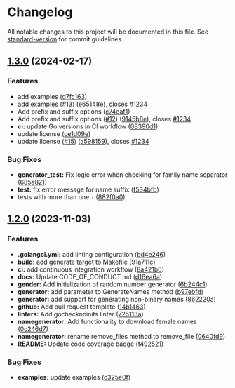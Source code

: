 # Changelog

All notable changes to this project will be documented in this file. See [standard-version](https://github.com/conventional-changelog/standard-version) for commit guidelines.

## [1.3.0](https://github.com/0x6flab/namegenerator/compare/v1.2.0...v1.3.0) (2024-02-17)


### Features

* add examples ([d7fc163](https://github.com/0x6flab/namegenerator/commit/d7fc163e08ec9f8ab1d8d8da1a66f664eb5579dc))
* add examples ([#13](https://github.com/0x6flab/namegenerator/issues/13)) ([e65148e](https://github.com/0x6flab/namegenerator/commit/e65148e220396a1894d6e58b092c1bc02337eb96)), closes [#1234](https://github.com/0x6flab/namegenerator/issues/1234)
* Add prefix and suffix options ([c74eaf1](https://github.com/0x6flab/namegenerator/commit/c74eaf1cb89a639ccde611355f8588d19ee077ca))
* Add prefix and suffix options ([#12](https://github.com/0x6flab/namegenerator/issues/12)) ([9145b8e](https://github.com/0x6flab/namegenerator/commit/9145b8e8bfe078b261dc57a377ae2628d047fee8)), closes [#1234](https://github.com/0x6flab/namegenerator/issues/1234)
* **ci:** update Go versions in CI workflow ([08390d1](https://github.com/0x6flab/namegenerator/commit/08390d10320584b16eab778e315ef13e41336f16))
* update license ([ce1d09e](https://github.com/0x6flab/namegenerator/commit/ce1d09efa59b77da1ec70bbcd3b05f2070f3af8a))
* update license ([#15](https://github.com/0x6flab/namegenerator/issues/15)) ([a598159](https://github.com/0x6flab/namegenerator/commit/a598159d8697d42e5ea6b778413edf0f74b1f4c7)), closes [#1234](https://github.com/0x6flab/namegenerator/issues/1234)


### Bug Fixes

* **generator_test:** Fix logic error when checking for family name separator ([685a821](https://github.com/0x6flab/namegenerator/commit/685a82147e156ff4b76b785375c2d9094628048f))
* **test:** fix error message for name suffix ([f534bfb](https://github.com/0x6flab/namegenerator/commit/f534bfb7d0f728cec88f6345757d7f30c9a7c889))
* tests with more than one `-` ([882f0a0](https://github.com/0x6flab/namegenerator/commit/882f0a01136d77fce0866aff37f8a1eaed493994))

## [1.2.0](https://github.com/0x6flab/namegenerator/compare/v1.1.0...v1.2.0) (2023-11-03)


### Features

* **.golangci.yml:** add linting configuration ([bd4e246](https://github.com/0x6flab/namegenerator/commit/bd4e246bb5299b192565dea35b06c9d6de5df0df))
* **build:** add generate target to Makefile ([91a711c](https://github.com/0x6flab/namegenerator/commit/91a711cdda20c63c4804b010c5ffbdce25075a1b))
* **ci:** add continuous integration workflow ([8a421b6](https://github.com/0x6flab/namegenerator/commit/8a421b6f9e11725835f7f98e7fa60b9321029f53))
* **docs:** Update CODE_OF_CONDUCT.md ([d16ea6a](https://github.com/0x6flab/namegenerator/commit/d16ea6a6bf2a90b56c73812c317ed764f54d6576))
* **gender:** Add initialization of random number generator ([6b244c1](https://github.com/0x6flab/namegenerator/commit/6b244c1f7ce446213efa0e2436e6b4e3cc86034f))
* **generator:** add parameter to GenerateNames method ([b97ebfd](https://github.com/0x6flab/namegenerator/commit/b97ebfddf21aba8baf7b6abf6d2c7d1e7364f019))
* **generator:** add support for generating non-binary names ([862220a](https://github.com/0x6flab/namegenerator/commit/862220a2eee62eee02dbd4291732bec066189751))
* **github:** Add pull request template ([14b1463](https://github.com/0x6flab/namegenerator/commit/14b1463fd1b492f17e890211cbd9b702d3e6f9e1))
* **linters:** Add gochecknoinits linter ([725113a](https://github.com/0x6flab/namegenerator/commit/725113acc4134fbe8753390751962e65f90da1b7))
* **namegenerator:** Add functionality to download female names ([0c246d7](https://github.com/0x6flab/namegenerator/commit/0c246d76e6da6909d859b0dbdb2278be156bd208))
* **namegenerator:** rename remove_files method to remove_file ([0640fd9](https://github.com/0x6flab/namegenerator/commit/0640fd9a583d646f3349341dfe6a9d3b36a7902a))
* **README:** Update code coverage badge ([f492521](https://github.com/0x6flab/namegenerator/commit/f492521b7dfb7663ad1b2f52e6eb69bc009beb9c))


### Bug Fixes

* **examples:** update examples ([c325e0f](https://github.com/0x6flab/namegenerator/commit/c325e0f3ab1e104865c4f0f0b2de49d2e5029a7b))
